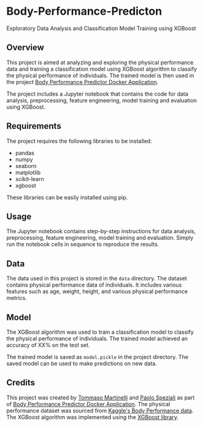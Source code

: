 # Body-Performance-Predicton

Exploratory Data Analysis and Classification Model Training using XGBoost

## Overview

This project is aimed at analyzing and exploring the physical performance data and training a classification model using XGBoost algorithm to classify the physical performance of individuals. The trained model is then used in the project [Body Performance Predictor Docker Application](https://github.com/plspeziali/VNCCProject).

The project includes a Jupyter notebook that contains the code for data analysis, preprocessing, feature engineering, model training and evaluation using XGBoost.

## Requirements

The project requires the following libraries to be installed:

- pandas
- numpy
- seaborn
- matplotlib
- scikit-learn
- xgboost

These libraries can be easily installed using pip.

## Usage

The Jupyter notebook contains step-by-step instructions for data analysis, preprocessing, feature engineering, model training and evaluation. Simply run the notebook cells in sequence to reproduce the results.

## Data

The data used in this project is stored in the `data` directory. The dataset contains physical performance data of individuals. It includes various features such as age, weight, height, and various physical performance metrics.

## Model

The XGBoost algorithm was used to train a classification model to classify the physical performance of individuals. The trained model achieved an accuracy of XX% on the test set.

The trained model is saved as `model.pickle` in the project directory. The saved model can be used to make predictions on new data.

## Credits

This project was created by [Tommaso Martinelli](https://github.com/tommasomartinelli) and [Paolo Speziali](https://github.com/plspeziali) as part of [Body Performance Predictor Docker Application](https://github.com/plspeziali/VNCCProject). The physical performance dataset was sourced from [Kaggle's Body Performance data](https://www.kaggle.com/datasets/kukuroo3/body-performance-data). The XGBoost algorithm was implemented using the [XGBoost library](https://xgboost.readthedocs.io/en/latest/).

